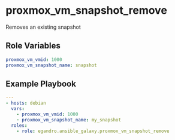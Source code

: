 proxmox_vm_snapshot_remove
=========

Removes an existing snapshot

Role Variables
--------------

```yml
proxmox_vm_vmid: 1000
proxmox_vm_snapshot_name: snapshot

```

Example Playbook
----------------

```yml
---
- hosts: debian
  vars:
    - proxmox_vm_vmid: 1000
    - proxmox_vm_snapshot_name: my_snapshot
  roles:
    - role: egandro.ansible_galaxy.proxmox_vm_snapshot_remove
```

